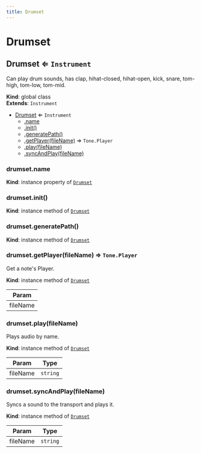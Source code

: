 ```yaml
---
title: Drumset
---
```


# Drumset

<a name="Drumset"></a>

## Drumset ⇐ <code>Instrument</code>
Can play drum sounds, has clap, hihat-closed, hihat-open, kick, snare, tom-high, tom-low, tom-mid.

**Kind**: global class  
**Extends**: <code>Instrument</code>  

* [Drumset](#Drumset) ⇐ <code>Instrument</code>
    * [.name](#Drumset+name)
    * [.init()](#Drumset+init)
    * [.generatePath()](#Drumset+generatePath)
    * [.getPlayer(fileName)](#Drumset+getPlayer) ⇒ <code>Tone.Player</code>
    * [.play(fileName)](#Drumset+play)
    * [.syncAndPlay(fileName)](#Drumset+syncAndPlay)

<a name="Drumset+name"></a>

### drumset.name
**Kind**: instance property of [<code>Drumset</code>](#Drumset)  
<a name="Drumset+init"></a>

### drumset.init()
**Kind**: instance method of [<code>Drumset</code>](#Drumset)  
<a name="Drumset+generatePath"></a>

### drumset.generatePath()
**Kind**: instance method of [<code>Drumset</code>](#Drumset)  
<a name="Drumset+getPlayer"></a>

### drumset.getPlayer(fileName) ⇒ <code>Tone.Player</code>
Get a note's Player.

**Kind**: instance method of [<code>Drumset</code>](#Drumset)  

| Param |
| --- |
| fileName | 

<a name="Drumset+play"></a>

### drumset.play(fileName)
Plays audio by name.

**Kind**: instance method of [<code>Drumset</code>](#Drumset)  

| Param | Type |
| --- | --- |
| fileName | <code>string</code> | 

<a name="Drumset+syncAndPlay"></a>

### drumset.syncAndPlay(fileName)
Syncs a sound to the transport and plays it.

**Kind**: instance method of [<code>Drumset</code>](#Drumset)  

| Param | Type |
| --- | --- |
| fileName | <code>string</code> | 


